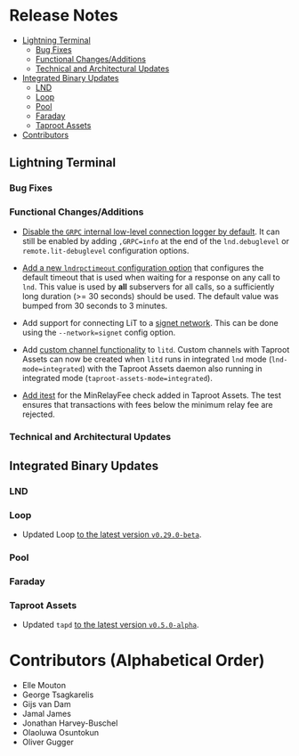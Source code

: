 # Release Notes

- [Lightning Terminal](#lightning-terminal)
    - [Bug Fixes](#bug-fixes)
    - [Functional Changes/Additions](#functional-changesadditions)
    - [Technical and Architectural Updates](#technical-and-architectural-updates)
- [Integrated Binary Updates](#integrated-binary-updates)
    - [LND](#lnd)
    - [Loop](#loop)
    - [Pool](#pool)
    - [Faraday](#faraday)
    - [Taproot Assets](#taproot-assets)
- [Contributors](#contributors-alphabetical-order)

## Lightning Terminal

### Bug Fixes

### Functional Changes/Additions

* [Disable the `GRPC` internal low-level connection logger by
  default](https://github.com/lightninglabs/lightning-terminal/pull/896).
  It can still be enabled by adding `,GRPC=info` at the end of the
  `lnd.debuglevel` or `remote.lit-debuglevel` configuration options.

* [Add a new `lndrpctimeout` configuration
  option](https://github.com/lightninglabs/lightning-terminal/pull/899) that
  configures the default timeout that is used when waiting for a response on any
  call to `lnd`. This value is used by **all** subservers for all calls, so a
  sufficiently long duration (>= 30 seconds) should be used. The default value
  was bumped from 30 seconds to 3 minutes.

* Add support for connecting LiT to a [signet 
  network](https://github.com/lightninglabs/lightning-terminal/pull/902). This 
  can be done using the `--network=signet` config option.

* Add [custom channel
  functionality](https://github.com/lightninglabs/lightning-terminal/pull/848)
  to `litd`. Custom channels with Taproot Assets can now be created when `litd`
  runs in integrated `lnd` mode (`lnd-mode=integrated`) with the Taproot Assets
  daemon also running in integrated mode (`taproot-assets-mode=integrated`).

* [Add itest](https://github.com/lightninglabs/lightning-terminal/pull/892) for
  the MinRelayFee check added in Taproot Assets. The test ensures that
  transactions with fees below the minimum relay fee are rejected.

### Technical and Architectural Updates

## Integrated Binary Updates

### LND

### Loop

* Updated Loop [to the latest version
  `v0.29.0-beta`](https://github.com/lightninglabs/loop/releases/tag/v0.29.0-beta).

### Pool

### Faraday

### Taproot Assets

* Updated `tapd` [to the latest version
  `v0.5.0-alpha`](https://github.com/lightninglabs/taproot-assets/releases/tag/v0.5.0).

# Contributors (Alphabetical Order)

* Elle Mouton
* George Tsagkarelis
* Gijs van Dam
* Jamal James
* Jonathan Harvey-Buschel
* Olaoluwa Osuntokun
* Oliver Gugger
